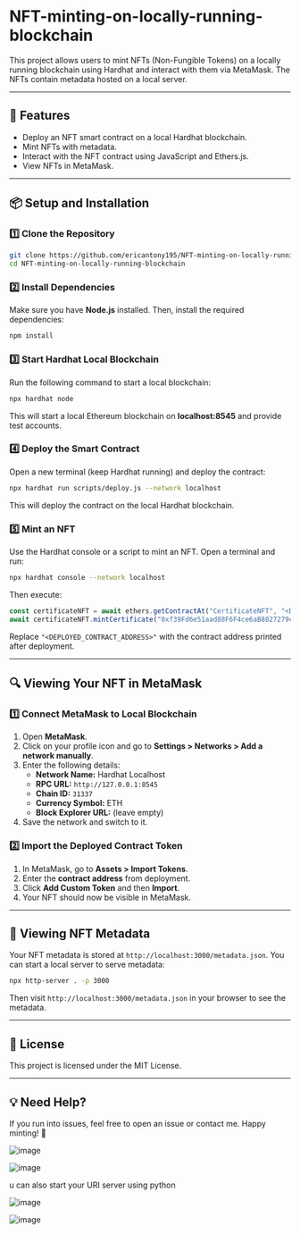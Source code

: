 # NFT-minting-on-locally-running-blockchain

This project allows users to mint NFTs (Non-Fungible Tokens) on a locally running blockchain using Hardhat and interact with them via MetaMask. The NFTs contain metadata hosted on a local server.

---

## 🚀 Features
- Deploy an NFT smart contract on a local Hardhat blockchain.
- Mint NFTs with metadata.
- Interact with the NFT contract using JavaScript and Ethers.js.
- View NFTs in MetaMask.

---

## 📦 Setup and Installation

### 1️⃣ Clone the Repository
```sh
git clone https://github.com/ericantony195/NFT-minting-on-locally-running-blockchain.git
cd NFT-minting-on-locally-running-blockchain
```

### 2️⃣ Install Dependencies
Make sure you have **Node.js** installed. Then, install the required dependencies:
```sh
npm install
```

### 3️⃣ Start Hardhat Local Blockchain
Run the following command to start a local blockchain:
```sh
npx hardhat node
```
This will start a local Ethereum blockchain on **localhost:8545** and provide test accounts.

### 4️⃣ Deploy the Smart Contract
Open a new terminal (keep Hardhat running) and deploy the contract:
```sh
npx hardhat run scripts/deploy.js --network localhost
```
This will deploy the contract on the local Hardhat blockchain.

### 5️⃣ Mint an NFT
Use the Hardhat console or a script to mint an NFT. Open a terminal and run:
```sh
npx hardhat console --network localhost
```
Then execute:
```js
const certificateNFT = await ethers.getContractAt("CertificateNFT", "<DEPLOYED_CONTRACT_ADDRESS>");
await certificateNFT.mintCertificate("0xf39Fd6e51aad88F6F4ce6aB8827279cffFb92266", "http://localhost:3000/metadata.json");
```
Replace `"<DEPLOYED_CONTRACT_ADDRESS>"` with the contract address printed after deployment.

---

## 🔍 Viewing Your NFT in MetaMask

### 1️⃣ Connect MetaMask to Local Blockchain
1. Open **MetaMask**.
2. Click on your profile icon and go to **Settings > Networks > Add a network manually**.
3. Enter the following details:
   - **Network Name:** Hardhat Localhost
   - **RPC URL:** `http://127.0.0.1:8545`
   - **Chain ID:** `31337`
   - **Currency Symbol:** ETH
   - **Block Explorer URL:** (leave empty)
4. Save the network and switch to it.

### 2️⃣ Import the Deployed Contract Token
1. In MetaMask, go to **Assets > Import Tokens**.
2. Enter the **contract address** from deployment.
3. Click **Add Custom Token** and then **Import**.
4. Your NFT should now be visible in MetaMask.

---

## 🎨 Viewing NFT Metadata
Your NFT metadata is stored at `http://localhost:3000/metadata.json`. You can start a local server to serve metadata:
```sh
npx http-server . -p 3000
```
Then visit `http://localhost:3000/metadata.json` in your browser to see the metadata.

---

## 📜 License
This project is licensed under the MIT License.

---

## 💡 Need Help?
If you run into issues, feel free to open an issue or contact me. Happy minting! 🎉

![image](https://github.com/user-attachments/assets/aa6f3f2a-f037-4238-874c-ddc9440c65e6)


![image](https://github.com/user-attachments/assets/d0ebc0fe-fa64-4ee8-b27b-ff0dd48da009)



u can also start your URI server using python

![image](https://github.com/user-attachments/assets/0085298c-92fe-42e7-9037-e0ba4fff341e)

![image](https://github.com/user-attachments/assets/270f790f-7034-46f7-9f57-bfb8c2a392ff)
